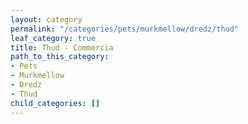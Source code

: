 ```yaml
---
layout: category
permalink: "/categories/pets/murkmellow/dredz/thud"
leaf_category: true
title: Thud - Commercia
path_to_this_category:
- Pets
- Murkmellow
- Dredz
- Thud
child_categories: []
---
```

